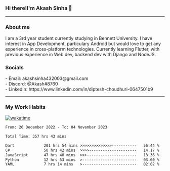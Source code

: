 <h3>Hi there!I'm Akash Sinha 👋</h3>

--- 

<h3>About me</h3>
I am a 3rd year student currently studying in Bennett University. I have interest in App Development, particulary Android but would love to get any experience in cross-platform technologies. Currently learning Flutter, with previous experience in Web dev, backend dev with Django and NodeJS.

<h3>Socials</h3>
 - Email: akashsinha432003@gmail.com<br>
 - Discord: @Akash#8760<br>
 - LinkedIn: https://www.linkedin.com/in/diptesh-choudhuri-0647501b9<br>


---

<h3>My Work Habits</h3>

[![wakatime](https://wakatime.com/badge/user/938b2951-49cf-4810-9b9e-c17cde3d3343.svg)](https://wakatime.com/@938b2951-49cf-4810-9b9e-c17cde3d3343)

<!--START_SECTION:waka-->

```txt
From: 26 December 2022 - To: 04 November 2023

Total Time: 357 hrs 43 mins

Dart             201 hrs 54 mins >>>>>>>>>>>>>>-----------   56.44 %
C#               50 hrs 42 mins  >>>>---------------------   14.17 %
JavaScript       47 hrs 48 mins  >>>----------------------   13.36 %
Python           12 hrs 53 mins  >------------------------   03.60 %
YAML             7 hrs 14 mins   >------------------------   02.02 %
```

<!--END_SECTION:waka-->

